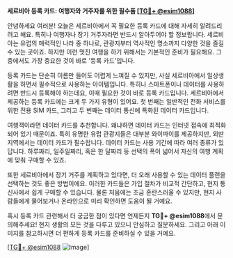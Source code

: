 **세르비아 등록 카드: 여행자와 거주자를 위한 필수품 [[TG💪+ @esim1088](https://t.me/s/esim1088)]**

안녕하세요 여러분! 오늘은 세르비아에서 꼭 필요한 등록 카드에 대해 자세히 알려드리려고 해요. 특히나 여행자나 장기 거주자라면 반드시 알아두어야 할 정보랍니다. 세르비아는 유럽의 매력적인 나라 중 하나로, 관광지부터 역사적인 명소까지 다양한 것을 즐길 수 있는 곳이죠. 하지만 이런 멋진 여행을 하기 위해서는 기본적인 준비가 필요해요. 그중에서도 가장 중요한 것이 바로 '등록 카드'입니다.

등록 카드는 단순히 이름만 들어도 어렵게 느껴질 수 있지만, 사실 세르비아에서 일상생활을 하면서 필수적으로 사용하는 아이템입니다. 특히나 스마트폰이나 데이터를 사용하려면 반드시 등록해야 하는데요, 이때 필요한 것이 바로 등록 카드입니다. 세르비아에서 제공하는 등록 카드에는 크게 두 가지 유형이 있어요. 첫 번째는 일반적인 전화 서비스를 위한 전용 SIM 카드, 그리고 두 번째는 데이터 통신에 특화된 데이터 카드입니다. 

여행객이라면 데이터 카드를 추천합니다. 왜냐하면 데이터 카드는 인터넷 접속에 최적화되어 있기 때문이죠. 특히 유명한 유럽 관광지들은 대부분 와이파이를 제공하지만, 외딴 지역에서는 데이터 카드가 필수랍니다. 데이터 카드는 사용 기간에 따라 여러 종류가 있답니다. 하루짜리, 일주일짜리, 혹은 한 달짜리 등 선택의 폭이 넓어서 자신의 여행 계획에 맞춰 구매할 수 있죠. 

또한 세르비아에서 장기 거주를 계획하고 있다면, 더 오래 사용할 수 있는 데이터 플랜을 선택하는 것도 좋은 방법이에요. 이러한 카드들은 가입 절차가 비교적 간단하고, 현지 통신사에서 쉽게 구매할 수 있습니다. 물론 처음에는 조금 혼란스러울 수 있지만, 현지 사람들에게 물어보거나 온라인으로 미리 확인하면 도움이 될 거예요.

혹시 등록 카드 관련해서 더 궁금한 점이 있다면 언제든지 **TG💪+ @esim1088**에서 문의해주세요! 현지 생활의 모든 것을 다루고 있으니 안심하고 질문하세요. 그리고 아래 이미지를 참고하시면 더 편하게 등록 카드를 준비하실 수 있을 거예요. 

[[TG💪+ @esim1088](https://t.me/s/esim1088) ![Image](https://i.postimg.cc/Y0z9fWf4/image.png)]